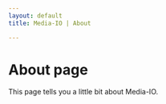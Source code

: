 ```yaml
---
layout: default
title: Media-IO | About

---
```

# About page

This page tells you a little bit about Media-IO.
